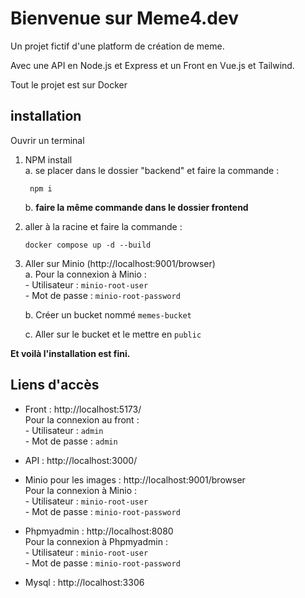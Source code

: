 # Bienvenue sur Meme4.dev

Un projet fictif d'une platform de création de meme.

Avec une API en Node.js et Express et un Front en Vue.js et Tailwind.  

Tout le projet est sur Docker  


## installation
Ouvrir un terminal

1. NPM install  
    a. se placer dans le dossier "backend" et faire la commande :  

        npm i
    
    b. __faire la même commande dans le dossier frontend__  
 
  
2. aller à la racine et faire la commande :  

    ```
    docker compose up -d --build
    ```


3. Aller sur Minio (http://localhost:9001/browser)  
    a. Pour la connexion à Minio :  
        - Utilisateur : `minio-root-user`  
        - Mot de passe : `minio-root-password`  
    
    b. Créer un bucket nommé `memes-bucket`

    c. Aller sur le bucket et le mettre en `public`

__Et voilà l'installation est fini.__

## Liens d'accès

- Front : http://localhost:5173/  
    Pour la connexion au front :  
        - Utilisateur : `admin`  
        - Mot de passe : `admin`  

- API : http://localhost:3000/

- Minio pour les images : http://localhost:9001/browser  
    Pour la connexion à Minio :  
        - Utilisateur : `minio-root-user`  
        - Mot de passe : `minio-root-password`  

- Phpmyadmin : http://localhost:8080  
    Pour la connexion à Phpmyadmin :  
        - Utilisateur : `minio-root-user`  
        - Mot de passe : `minio-root-password`  

- Mysql : http://localhost:3306
